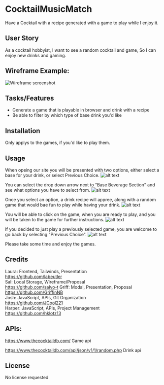 # CocktailMusicMatch

Have a Cocktail with a recipe generated with a game to play while I enjoy it.


## User Story
As a cocktail hobbyist, I want to see a random cocktail and game, So I can enjoy new drinks and gaming.


## Wireframe Example: 
![Wireframe screenshot](./wireframe_ex.png)


## Tasks/Features
* Generate a game that is playable in browser and drink with a recipe
* Be able to filter by which type of base drink you'd like

## Installation

Only applys to the games, if you'd like to play them.

## Usage

When opeing our site you will be presented with two options, either select a base for your drink, or select Previous Choice.
![alt text](/assets/images/Main.png)

You can select the drop down arrow next to "Base Beverage Section" and see what options you have to select from.
![alt text](/assets/images/selection.png)

Once you select an option, a drink recipe will appree, along with a random game that would bae fun to play while having your drink.
![alt text](/assets/images/modal.png)

You will be able to click on the game, when you are ready to play, and you will be taken to the game for further instructions.
![alt text](/assets/images/games.png)

If you decided to just play a previously selected game, you are welcome to go back by selecting "Previous Choice".
![alt text](/assets/images/previous.png)

Please take some time and enjoy the games.

## Credits

Laura: Frontend, Tailwinds, Presentation <br>
https://github.com/labeutler<br>
Sal: Local Storage, Wireframe/Proposal<br>
https://github.com/salvo-t
Griff: Modal, Presentation, Proposal<br>
https://github.com/GriffinNB<br>
Josh: JavaScript, APIs, Git Organization<br>
https://github.com/JCool221<br>
Harper: JavaScript, APIs, Project Management<br>
https://github.com/hklotz13

## APIs:

https://www.thecocktaildb.com/ 
Game api 

https://www.thecocktaildb.com/api/json/v1/1/random.php
Drink api


## License

No license requested
